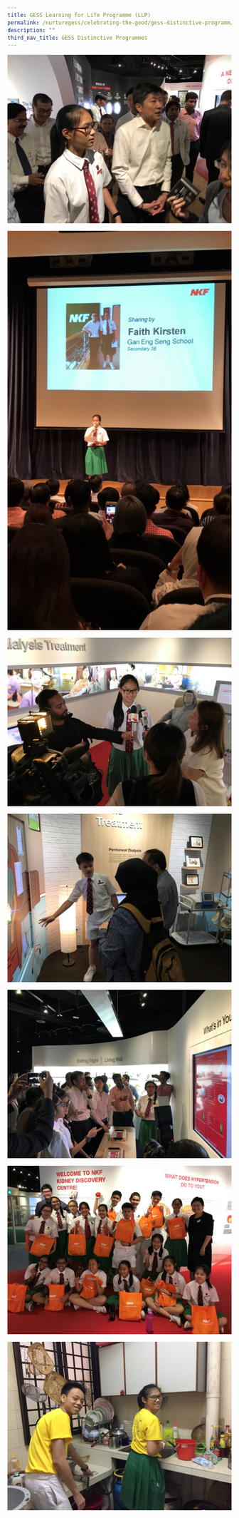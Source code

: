 ```yaml
---
title: GESS Learning for Life Programme (LLP)
permalink: /nurturegess/celebrating-the-good/gess-distinctive-programm/gess-learning-for-life-programme-llp/
description: ""
third_nav_title: GESS Distinctive Programmes
---
```

![](/images/01.jpeg)

![](/images/02.jpeg)

![](/images/03.jpeg)

![](/images/04.jpeg)

![](/images/05.jpeg)

![](/images/06.jpeg)

![](/images/07.jpeg)